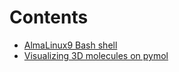 # Contents

* [AlmaLinux9 Bash shell](bash_shell.md)
* [Visualizing 3D molecules on pymol](pymol3dmol.ipynb)

